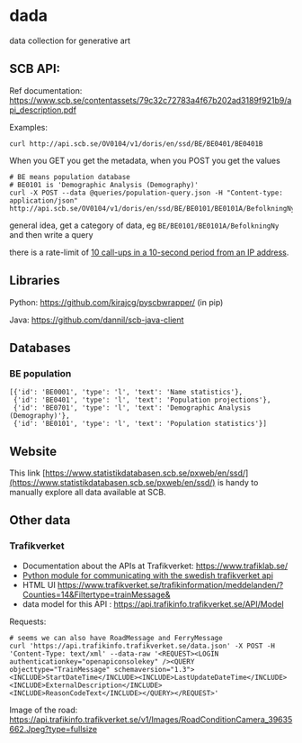 # dada
data collection for generative art

## SCB API:

Ref documentation: https://www.scb.se/contentassets/79c32c72783a4f67b202ad3189f921b9/api_description.pdf

Examples:

```
curl http://api.scb.se/OV0104/v1/doris/en/ssd/BE/BE0401/BE0401B

```

When you GET you get the metadata, when you POST you get the values

```
# BE means population database
# BE0101 is 'Demographic Analysis (Demography)'
curl -X POST --data @queries/population-query.json -H "Content-type: application/json" http://api.scb.se/OV0104/v1/doris/en/ssd/BE/BE0101/BE0101A/BefolkningNy
```

general idea, get a category of data, eg `BE/BE0101/BE0101A/BefolkningNy` and then write a query

there is a rate-limit of [10 call-ups in a 10-second period from an IP address](https://www.scb.se/en/services/open-data-api/).

## Libraries

Python: https://github.com/kirajcg/pyscbwrapper/ (in pip)

Java: https://github.com/dannil/scb-java-client

## Databases

### BE population

```
[{'id': 'BE0001', 'type': 'l', 'text': 'Name statistics'},
 {'id': 'BE0401', 'type': 'l', 'text': 'Population projections'},
 {'id': 'BE0701', 'type': 'l', 'text': 'Demographic Analysis (Demography)'},
 {'id': 'BE0101', 'type': 'l', 'text': 'Population statistics'}]

```

## Website

This link [https://www.statistikdatabasen.scb.se/pxweb/en/ssd/](https://www.statistikdatabasen.scb.se/pxweb/en/ssd/) is handy to manually explore all data available at SCB.

## Other data

### Trafikverket

- Documentation about the APIs at Trafikverket: https://www.trafiklab.se/
- [Python module for communicating with the swedish trafikverket api](https://github.com/endor-force/pytrafikverket)
- HTML UI <https://www.trafikverket.se/trafikinformation/meddelanden/?Counties=14&Filtertype=trainMessage&>
- data model for this API : <https://api.trafikinfo.trafikverket.se/API/Model>

Requests:

```
# seems we can also have RoadMessage and FerryMessage
curl 'https://api.trafikinfo.trafikverket.se/data.json' -X POST -H 'Content-Type: text/xml' --data-raw '<REQUEST><LOGIN authenticationkey="openapiconsolekey" /><QUERY objecttype="TrainMessage" schemaversion="1.3"><INCLUDE>StartDateTime</INCLUDE><INCLUDE>LastUpdateDateTime</INCLUDE><INCLUDE>ExternalDescription</INCLUDE><INCLUDE>ReasonCodeText</INCLUDE></QUERY></REQUEST>'
```

Image of the road: <https://api.trafikinfo.trafikverket.se/v1/Images/RoadConditionCamera_39635662.Jpeg?type=fullsize>
